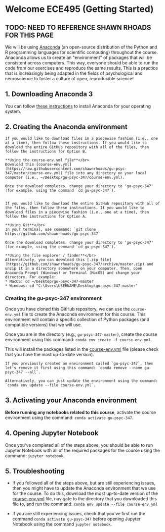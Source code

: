 # Welcome ECE495 (Getting Started)
## TODO: NEED TO REFERENCE SHAWN RHOADS FOR THIS PAGE

We will be using [Anaconda](https://www.anaconda.com/products/individual#Downloads) (an open-source distribution of the Python and R programming languages for scientific computing) throughout the course. Anaconda allows us to create an "environment" of packages that will be consistent across computers. This way, everyone should be able to run the code from our exercises and reproduce the same results. This is a practice that is increasingly being adapted in the fields of psychological and neuroscience to foster a culture of open, reproducible science!

## 1. Downloading Anaconda 3

You can follow [these instructions](https://docs.anaconda.com/anaconda/install/) to install Anaconda for your operating system.

## 2. Creating the Anaconda environment

```{tab} **Downloading YAML file (Option A)**
If you would like to download files in a piecewise fashion (i.e., one at a time), then follow these instructions. If you would like to download the entire GitHub repository with all of the files, then follow the instructions for Option B.

**Using the course-env.yml file**</br>
Download this [course-env.yml](https://raw.githubusercontent.com/shawnrhoads/gu-psyc-347/master/course-env.yml) file into any directory on your local computer (i.e., ~/Desktop/gu-psyc-347/course-env.yml).

Once the download completes, change your directory to 'gu-psyc-347' (for example, using the command `cd gu-psyc-347`).
```

```{tab} **Cloning GitHub repository (Option B)**

If you would like to download the entire GitHub repository with all of the files, then follow these instructions. If you would like to download files in a piecewise fashion (i.e., one at a time), then follow the instructions for Option A.

**Using Git**</br>
In your terminal, use command: `git clone https://github.com/shawnrhoads/gu-psyc-347`

Once the download completes, change your directory to 'gu-psyc-347' (for example, using the command `cd gu-psyc-347`).

**Using the file explorer / finder**</br>
Alternatively, you can download this [.zip file](https://github.com/shawnrhoads/gu-psyc-347/archive/master.zip) and unzip it in a directory somewhere on your computer. Then, open Anaconda Prompt (Windows) or Terminal (MacOS) and change your directory. For example: 
* MacOS: cd ~/Desktop/gu-psyc-347-master
* Windows: cd "C:\Users\USERNAME\Desktop\gu-psyc-347-master"

```

### Creating the gu-psyc-347 environment

Once you have cloned this GitHub repository, we can use the `course-env.yml` file to create the Anaconda environment for this course. This environment will contain a specific collection of Python packages (and compatible versions) that we will use.

Once you are in the directory (e.g., `gu-psyc-347-master`), create the course environment using this command: `conda env create -f course-env.yml`.

This will install the packages listed in the [course-env.yml](https://raw.githubusercontent.com/shawnrhoads/gu-psyc-347/master/course-env.yml) file (please check that you have the most up-to-date version).

```{note}
If you previously created an environment called `gu-psyc-347`, then let's remove it first using this command: `conda remove --name gu-psyc-347 --all`.

Alternatively, you can just update the environment using the command: `conda env update --file course-env.yml`.
```

## 3. Activating your Anaconda environment

**Before running any notebooks related to this course**, activate the course environment using the command: `conda activate gu-psyc-347`.

## 4. Opening Jupyter Notebook

Once you've completed all of the steps above, you should be able to run Jupyter Notebook with all of the required packages for the course using the command: `jupyter notebook`.

## 5. Troubleshooting

- If you followed all of the steps above, but are still experiencing issues, then you might have to update the Anaconda environment that we use for the course. To do this, download the most up-to-date version of the [course-env.yml](https://raw.githubusercontent.com/shawnrhoads/gu-psyc-347/master/course-env.yml) file, navigate to the directory that you downloaded this file to, and run the command: `conda env update --file course-env.yml`

- If you are still experiencing issues, check that you've first run the command  `conda activate gu-psyc-347` before opening Jupyter Notebook using the command `jupyter notebook`.

